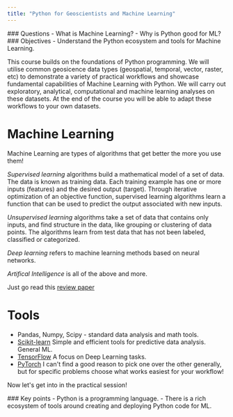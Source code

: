 ```yaml
---
title: "Python for Geoscientists and Machine Learning"
---
```


<div class="questions">  
### Questions
- What is Machine Learning?
- Why is Python good for ML?
</div>

<div class="objectives">  
### Objectives
- Understand the Python ecosystem and tools for Machine Learning.
</div>


This course builds on the foundations of Python programming. We will utilise common geosicence data types (geospatial, temporal, vector, raster, etc) to demonstrate a variety of practical workflows and showcase fundamental capabilities of Machine Learning with Python. We will carry out exploratory, analytical, computational and machine learning analyses on these datasets. At the end of the course you will be able to adapt these workflows to your own datasets. 

# Machine Learning

Machine Learning are types of algorithms that get better the more you use them!

*Supervised learning* algorithms build a mathematical model of a set of data. The data is known as training data. Each training example has one or more inputs (features) and the desired output (target). Through iterative optimization of an objective function, supervised learning algorithms learn a function that can be used to predict the output associated with new inputs.

*Unsupervised learning* algorithms take a set of data that contains only inputs, and find structure in the data, like grouping or clustering of data points. The algorithms learn from test data that has not been labeled, classified or categorized. 

*Deep learning* refers to machine learning methods based on neural networks. 

*Artifical Intelligence* is all of the above and more.

Just go read this [review paper](https://doi.org/10.1016/bs.agph.2020.08.002)


# Tools 

* Pandas, Numpy, Scipy - standard data analysis and math tools.
* [Scikit-learn](https://scikit-learn.org/stable/) Simple and efficient tools for predictive data analysis. General ML.
* [TensorFlow](https://www.tensorflow.org/) A focus on Deep Learning tasks.
* [PyTorch](https://pytorch.org/) I can't find a good reason to pick one over the other generally, but for specific problems choose what works easiest for your workflow!

Now let's get into in the practical session!

<div class="keypoints">
### Key points
- Python is a programming language.
- There is a rich ecosystem of tools around creating and deploying Python code for ML.
</div>
